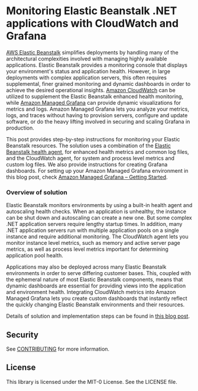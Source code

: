 # Monitoring Elastic Beanstalk .NET applications with CloudWatch and Grafana

<a href="https://aws.amazon.com/elasticbeanstalk/">AWS Elastic Beanstalk</a> simplifies deployments by handling many of the architectural complexities involved with managing highly available applications. Elastic Beanstalk provides a monitoring console that displays your environment's status and application health. However, in large deployments with complex application servers, this often requires supplemental, finer grained monitoring and dynamic dashboards in order to achieve the desired operational insights. <a href="https://aws.amazon.com/cloudwatch/">Amazon CloudWatch</a> can be utilized to supplement the Elastic Beanstalk enhanced health monitoring, while <a href="https://aws.amazon.com/grafana/">Amazon Managed Grafana</a> can provide dynamic visualizations for metrics and logs. Amazon Managed Grafana lets you analyze your metrics, logs, and traces without having to provision servers, configure and update software, or do the heavy lifting involved in securing and scaling Grafana in production.

This post provides step-by-step instructions for monitoring your Elastic Beanstalk resources. The solution uses a combination of the <a href="https://docs.aws.amazon.com/elasticbeanstalk/latest/dg/health-enhanced.html#health-enhanced-agent">Elastic Beanstalk health agent</a>, for enhanced health metrics and common log files, and the CloudWatch agent, for system and process level metrics and custom log files. We also provide instructions for creating Grafana dashboards. For setting up your Amazon Managed Grafana environment in this blog post, check <a href="https://aws.amazon.com/blogs/mt/amazon-managed-grafana-getting-started/">Amazon Managed Grafana – Getting Started</a>.

### Overview of solution
Elastic Beanstalk monitors environments by using a built-in health agent and autoscaling health checks. When an application is unhealthy, the instance can be shut down and autoscaling can create a new one. But some complex .NET application servers require lengthy startup times. In addition, many .NET application servers run with multiple application pools on a single instance and require additional monitoring. The CloudWatch agent lets you monitor instance level metrics, such as memory and active server page metrics, as well as process level metrics important for determining application pool health.

Applications may also be deployed across many Elastic Beanstalk environments in order to serve differing customer bases. This, coupled with the ephemeral nature of most Elastic Beanstalk components, means that dynamic dashboards are essential for providing views into the application and environment health. Integrating CloudWatch metrics into Amazon Managed Grafana lets you create custom dashboards that instantly reflect the quickly changing Elastic Beanstalk environments and their resources.

Details of solution and implementation steps can be found in <a href="https://aws.amazon.com/blogs/mt/monitoring-elastic-beanstalk-net-applications-with-cloudwatch-and-grafana/">this blog post</a>.

## Security

See [CONTRIBUTING](CONTRIBUTING.md#security-issue-notifications) for more information.

## License

This library is licensed under the MIT-0 License. See the LICENSE file.

